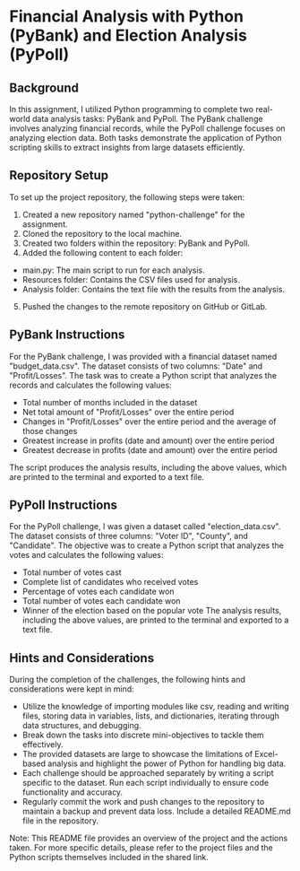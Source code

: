 # Financial Analysis with Python (PyBank) and Election Analysis (PyPoll)

## Background
In this assignment, I utilized Python programming to complete two real-world data analysis tasks: PyBank and PyPoll. The PyBank challenge involves analyzing financial records, while the PyPoll challenge focuses on analyzing election data. Both tasks demonstrate the application of Python scripting skills to extract insights from large datasets efficiently.

## Repository Setup
To set up the project repository, the following steps were taken:

1. Created a new repository named "python-challenge" for the assignment.
2. Cloned the repository to the local machine.
3. Created two folders within the repository: PyBank and PyPoll.
4. Added the following content to each folder:
* main.py: The main script to run for each analysis.
* Resources folder: Contains the CSV files used for analysis.
* Analysis folder: Contains the text file with the results from the analysis.
5. Pushed the changes to the remote repository on GitHub or GitLab.

## PyBank Instructions
For the PyBank challenge, I was provided with a financial dataset named "budget_data.csv". The dataset consists of two columns: "Date" and "Profit/Losses". The task was to create a Python script that analyzes the records and calculates the following values:

* Total number of months included in the dataset
* Net total amount of "Profit/Losses" over the entire period
* Changes in "Profit/Losses" over the entire period and the average of those changes
* Greatest increase in profits (date and amount) over the entire period
* Greatest decrease in profits (date and amount) over the entire period

The script produces the analysis results, including the above values, which are printed to the terminal and exported to a text file.

## PyPoll Instructions
For the PyPoll challenge, I was given a dataset called "election_data.csv". The dataset consists of three columns: "Voter ID", "County", and "Candidate". The objective was to create a Python script that analyzes the votes and calculates the following values:

* Total number of votes cast
* Complete list of candidates who received votes
* Percentage of votes each candidate won
* Total number of votes each candidate won
* Winner of the election based on the popular vote
The analysis results, including the above values, are printed to the terminal and exported to a text file.

## Hints and Considerations
During the completion of the challenges, the following hints and considerations were kept in mind:

* Utilize the knowledge of importing modules like csv, reading and writing files, storing data in variables, lists, and dictionaries, iterating through data structures, and debugging.
* Break down the tasks into discrete mini-objectives to tackle them effectively.
* The provided datasets are large to showcase the limitations of Excel-based analysis and highlight the power of Python for handling big data.
* Each challenge should be approached separately by writing a script specific to the dataset. Run each script individually to ensure code functionality and accuracy.
* Regularly commit the work and push changes to the repository to maintain a backup and prevent data loss. Include a detailed README.md file in the repository.

Note: This README file provides an overview of the project and the actions taken. For more specific details, please refer to the project files and the Python scripts themselves included in the shared link.
